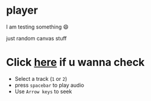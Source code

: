 # player
I am testing something 😄

just random canvas stuff

# Click [here](https://canvas-player.netlify.app) if u wanna check
- Select a track (`1` or `2`)
- press `spacebar` to play audio
- Use `Arrow keys` to seek
